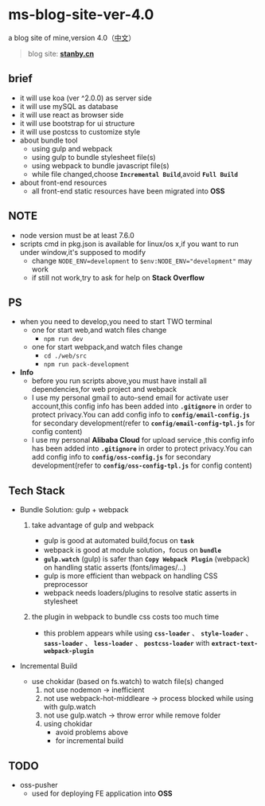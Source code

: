 # ms-blog-site-ver-4.0
a blog site of mine,version 4.0（[中文](https://github.com/MonkingStand/ms-blog-site-ver-4.0/blob/master/README.zh.md)）

> blog site: **[stanby.cn](http://www.stanby.cn)**

## brief
*   it will use koa (ver ^2.0.0) as server side
*   it will use mySQL as database
*   it will use react as browser side
*   it will use bootstrap for ui structure
*   it will use postcss to customize style
*   about bundle tool
    *   using gulp and webpack
    *   using gulp to bundle stylesheet file(s)
    *   using webpack to bundle javascript file(s)
    *   while file changed,choose **`Incremental Build`**,avoid **`Full Build`**
*   about front-end resources
    *   all front-end static resources have been migrated into **OSS**

## NOTE
*   node version must be at least 7.6.0
*   scripts cmd in pkg.json is available for linux/os x,if you want to run under window,it's supposed to modify
    *   change `NODE_ENV=development` to `$env:NODE_ENV="development"` may work
    *   if still not work,try to ask for help on **Stack Overflow**

## PS
*   when you need to develop,you need to start TWO terminal
    *   one for start web,and watch files change
        *   `npm run dev`
    *   one for start webpack,and watch files change
        *   `cd ./web/src`
        *   `npm run pack-development`
*   **Info**
    *   before you run scripts above,you must have install all dependencies,for web project and webpack
    *   I use my personal gmail to auto-send email for activate user account,this config info has been added into **`.gitignore`** in order to protect privacy.You can add config info to **`config/email-config.js`** for secondary development(refer to **`config/email-config-tpl.js`** for config content)
    *   I use my personal **Alibaba Cloud** for upload service ,this config info has been added into **`.gitignore`** in order to protect privacy.You can add config info to **`config/oss-config.js`** for secondary development(refer to **`config/oss-config-tpl.js`** for config content)

## Tech Stack
+   Bundle Solution: gulp + webpack
    1.  take advantage of gulp and webpack
        +   gulp is good at automated build,focus on **`task`**
        +   webpack is good at module solution，focus on **`bundle`**
        +   **` gulp.watch `** (gulp) is safer than **` Copy Webpack Plugin `** (webpack) on handling static asserts (fonts/images/...)
        +   gulp is more efficient than webpack on handling CSS preprocessor
        +   webpack needs loaders/plugins to resolve static asserts in stylesheet

    2.  the plugin in webpack to bundle css costs too much time
        +	this problem appears while using **` css-loader `** 、 **` style-loader `** 、 **` sass-loader `** 、 **` less-loader `** 、 **` postcss-loader `** with **` extract-text-webpack-plugin `**

+   Incremental Build
    +   use chokidar (based on fs.watch) to watch file(s) changed
        1.  not use nodemon  -> inefficient
        2.  not use webpack-hot-middleare -> process blocked while using with gulp.watch
        3.  not use gulp.watch  -> throw error while remove folder
        4.  using chokidar
            +   avoid problems above
            +   for incremental build

## TODO
+   oss-pusher
    +   used for deploying FE application into **OSS**